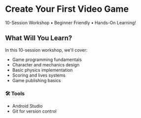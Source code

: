 # Create Your First Video Game

10-Session Workshop • Beginner Friendly • Hands-On Learning!

## What Will You Learn?

In this 10-session workshop, we'll cover:
- Game programming fundamentals
- Character and mechanics design
- Basic physics implementation
- Scoring and lives systems
- Game publishing basics

### 🛠 Tools

- Android Studio
- Git for version control
